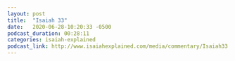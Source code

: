 ```yaml
---
layout: post
title:  "Isaiah 33"
date:   2020-06-28-10:20:33 -0500
podcast_duration: 00:28:11
categories: isaiah-explained
podcast_link: http://www.isaiahexplained.com/media/commentary/Isaiah33.mp3
---
```

